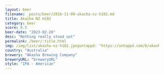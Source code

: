 ```yaml
---
layout: beer
filename: _posts/beer/2016-11-09-akasha-nz-h102.md
title: Akasha NZ H102
category: beer
score: 6.5
beer-date: "2023-02-28"
desc: "Nothing really stood out"
permalink: /beer/:title.html
img: /img/list/akasha-nz-h102.jpeguntappd: "https://untappd.com/b/akasha-brewing-company-nz-h107/3983057"
country: "Australia"
brewery: "Akasha Brewing Company"
breweryURL: "breweryURL"
style: "IPA - American"
---
```

